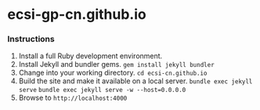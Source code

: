 # ecsi-gp-cn.github.io

### Instructions
1. Install a full Ruby development environment.
2. Install Jekyll and bundler gems.
    ```gem install jekyll bundler```
3. Change into your working directory.
    ```cd ecsi-cn.github.io```
4. Build the site and make it available on a local server.
    ```bundle exec jekyll serve```
    ```bundle exec jekyll serve -w --host=0.0.0.0```
5. Browse to ```http://localhost:4000```
